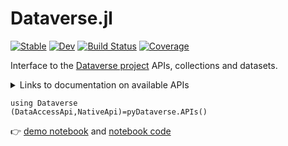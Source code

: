 # Dataverse.jl

[![Stable](https://img.shields.io/badge/docs-stable-blue.svg)](https://gaelforget.github.io/Dataverse.jl/stable/)
[![Dev](https://img.shields.io/badge/docs-dev-blue.svg)](https://gaelforget.github.io/Dataverse.jl/dev/)
[![Build Status](https://github.com/gaelforget/Dataverse.jl/actions/workflows/CI.yml/badge.svg?branch=main)](https://github.com/gaelforget/Dataverse.jl/actions/workflows/CI.yml?query=branch%3Amain)
[![Coverage](https://codecov.io/gh/gaelforget/Dataverse.jl/branch/main/graph/badge.svg)](https://codecov.io/gh/gaelforget/Dataverse.jl)

Interface to the [Dataverse project](https://dataverse.org) APIs, collections and datasets.

<details>
 <summary> Links to documentation on available APIs </summary>
<p>

- <https://demo.dataverse.org>
- <https://pydataverse.readthedocs.io/en/latest/index.html>
- <https://guides.dataverse.org/en/5.11/api/index.html>

</p>
</details>

```
using Dataverse
(DataAccessApi,NativeApi)=pyDataverse.APIs()
```

👉 [demo notebook](https://gaelforget.github.io/Dataverse.jl/notebook.html) and [notebook code](https://github.com/gaelforget/Dataverse.jl/blob/main/docs/src/notebook.jl)
